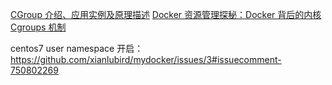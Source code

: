 [CGroup 介绍、应用实例及原理描述](https://www.ibm.com/developerworks/cn/linux/1506_cgroup/index.html)
[Docker 资源管理探秘：Docker 背后的内核 Cgroups 机制](https://www.infoq.cn/article/docker-resource-management-cgroups/)

centos7 user namespace 开启：https://github.com/xianlubird/mydocker/issues/3#issuecomment-750802269